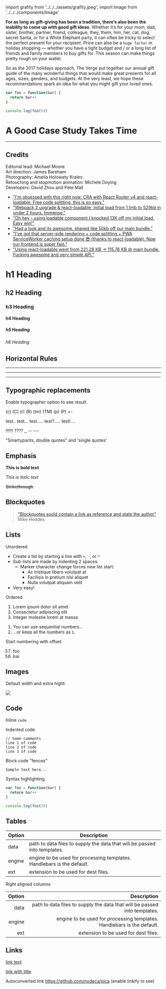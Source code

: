 import grafity from '../../../assets/grafity.jpeg';
import Image from '../../../components/Image'

**For as long as gift-giving has been a tradition, there’s also been the inability to come up with good gift ideas.** Whether it’s for your mom, dad, sister, brother, partner, friend, colleague, they, them, him, her, cat, dog, secret Santa, or for a White Elephant party, it can often be tricky to select the perfect present for your recipient. Price can also be a `huge factor` in holiday shopping — whether you have a tight budget and / or a long list of friends and family members to buy gifts for. This season can make things pretty rough on your wallet.

So as the 2017 holidays approach, The Verge put together our annual gift guide of the many wonderful things that would make great presents for all ages, sizes, genders, and budgets. At the very least, we hope these recommendations spark an idea for what you might gift your loved ones.

```js
var foo = function(bar) {
  return bar++
}

console.log(foo(5))
```

# A Good Case Study Takes Time

---

## Credits

Editorial lead: Michael Moore<br />
Art direction: James Bareham<br />
Photography: Amelia Holowaty Krales<br />
Retouching and stopmotion animation: Michele Doying<br />
Developers: David Zhou and Pete Mall

- ["I\'m obsessed with this right now: CRA with React Router v4 and react-loadable. Free code splitting, this is so easy."](https://twitter.com/matzatorski/status/872059865350406144)
- ["Webpack 2 upgrade & react-loadable; initial load from 1.1mb to 529kb in under 2 hours. Immense."](https://twitter.com/jwbradley87/status/847191118269833216)
- ["Oh hey - using loadable component I knocked 13K off my initial load. Easy win!"](https://twitter.com/AdamRackis/status/846593080992153600)
- ["Had a look and its awesome. shaved like 50kb off our main bundle."](https://github.com/quran/quran.com-frontend/pull/701#issuecomment-287908551)
- ["I\'ve got that server-side rendering + code splitting + PWA ServiceWorker caching setup done 😎 (thanks to react-loadable). Now our frontend is super fast."](https://twitter.com/mxstbr/status/922375575217627136)
- ["Using react-loadable went from 221.28 KB → 115.76 KB @ main bundle. Fucking awesome and very simple API."](https://twitter.com/evgenyrodionov/status/958821614644269057)

# h1 Heading

## h2 Heading

### h3 Heading

#### h4 Heading

##### h5 Heading

###### h6 Heading

## Horizontal Rules

---

---

---

## Typographic replacements

Enable typographer option to see result.

(c) (C) (r) (R) (tm) (TM) (p) (P) +-

test.. test... test..... test?..... test!....

!!!!!! ???? ,, -- ---

"Smartypants, double quotes" and \'single quotes\'

## Emphasis

**This is bold text**

_This is italic text_

~~Strikethrough~~

## Blockquotes

> ["Blockquotes sould contain a link as reference and state the author"](https://mikeheddes.nl)<br />
> Mike Heddes

## Lists

Unordered

- Create a list by starting a line with `+`, `-`, or `*`
- Sub-lists are made by indenting 2 spaces:
  - Marker character change forces new list start:
    - Ac tristique libero volutpat at
    * Facilisis in pretium nisl aliquet
    - Nulla volutpat aliquam velit
- Very easy!

Ordered

1. Lorem ipsum dolor sit amet
2. Consectetur adipiscing elit
3. Integer molestie lorem at massa

1) You can use sequential numbers...
1) ...or keep all the numbers as `1.`

Start numbering with offset:

57. foo
1. bar

## Images

Default width and extra hight:

<Image src={grafity} shape="tall" marginTop="md" marginBottom="md" />

## Code

Inline `code`

Indented code

    // Some comments
    line 1 of code
    line 2 of code
    line 3 of code

Block code "fences"

```
Sample text here...
```

Syntax highlighting

```js
var foo = function(bar) {
  return bar++
}

console.log(foo(5))
```

## Tables

| Option | Description                                                               |
| ------ | ------------------------------------------------------------------------- |
| data   | path to data files to supply the data that will be passed into templates. |
| engine | engine to be used for processing templates. Handlebars is the default.    |
| ext    | extension to be used for dest files.                                      |

Right aligned columns

| Option |                                                               Description |
| -----: | ------------------------------------------------------------------------: |
|   data | path to data files to supply the data that will be passed into templates. |
| engine |    engine to be used for processing templates. Handlebars is the default. |
|    ext |                                      extension to be used for dest files. |

## Links

[link text](http://dev.nodeca.com)

[link with title](http://nodeca.github.io/pica/demo/ 'title text!')

Autoconverted link https://github.com/nodeca/pica (enable linkify to see)
